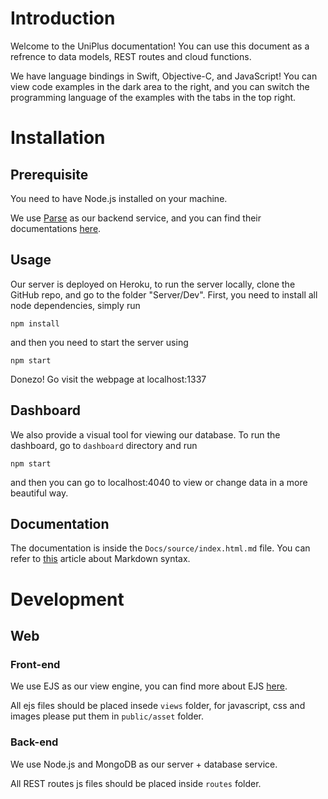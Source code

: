 # Introduction

Welcome to the UniPlus documentation! You can use this document as a refrence to data models, REST routes and cloud functions. 

We have language bindings in Swift, Objective-C, and JavaScript! You can view code examples in the dark area to the right, and you can switch the programming language of the examples with the tabs in the top right.


# Installation

## Prerequisite

You need to have Node.js installed on your machine. 

We use [Parse](http://parseplatform.org) as our backend service, and you can find their documentations [here](http://docs.parseplatform.org).

## Usage

Our server is deployed on Heroku, to run the server locally, clone the GitHub repo, and go to the folder "Server/Dev". First, you need to install all node dependencies, simply run

`npm install` 

and then you need to start the server using 

`npm start` 

Donezo! Go visit the webpage at localhost:1337

## Dashboard

We also provide a visual tool for viewing our database. To run the dashboard, go to `dashboard` directory and run

`npm start`

and then you can go to localhost:4040 to view or change data in a more beautiful way.

## Documentation

The documentation is inside the `Docs/source/index.html.md` file. You can refer to [this](https://github.com/lord/slate/wiki/Markdown-Syntax) article about Markdown syntax.

# Development

## Web

### Front-end

We use EJS as our view engine, you can find more about EJS [here](http://ejs.co). 

All ejs files should be placed insede `views` folder, for javascript, css and images please put them in `public/asset` folder.

### Back-end

We use Node.js and MongoDB as our server + database service. 

All REST routes js files should be placed inside `routes` folder.
